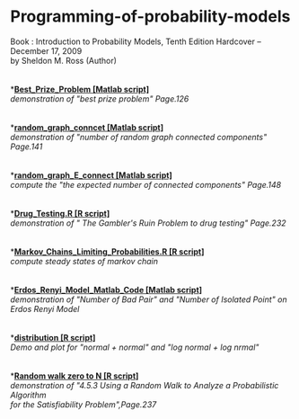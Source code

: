 Programming-of-probability-models
=================================
Book : Introduction to Probability Models, Tenth Edition Hardcover – December 17, 2009<br />
     by Sheldon M. Ross (Author)
<br />
<br />
<br />
*<font><b><u>Best_Prize_Problem  [Matlab script]</u></b></font><br />
<font><i>demonstration of "best prize problem" Page.126</i></font><br />
<br />
<br />
*<font><b><u>random_graph_conncet   [Matlab script]</u></b></font><br />
<font><i>demonstration of "number of random graph connected components" Page.141</i></font><br />
<br />
<br />
*<font><b><u>random_graph_E_connect  [Matlab script]</u></b></font><br />
<font><i>compute the  "the expected number of connected components" Page.148</i></font><br />
<br />
<br />
*<font><b><u>Drug_Testing.R  [R script]</u></b></font><br />
<font><i>demonstration of  " The Gambler's Ruin Problem to drug testing" Page.232</i></font><br />
<br />
<br />
*<font><b><u>Markov_Chains_Limiting_Probabilities.R   [R script]</u></b></font><br />
<font><i>compute steady states of markov chain</i></font><br />
<br />
<br />
*<font><b><u>Erdos_Renyi_Model_Matlab_Code  [Matlab script]</u></b></font><br />
<font><i>demonstration of "Number of Bad Pair" and "Number of Isolated Point" on Erdos Renyi Model</i></font><br />
<br />
<br />
*<font><b><u>distribution  [R script]</u></b></font><br />
<font><i>Demo and plot for "normal + normal" and "log normal + log nrmal" </i></font><br />
<br />
<br />
*<font><b><u>Random walk zero to N  [R script]</u></b></font><br />
<font><i>demonstration of "4.5.3 Using a Random Walk to Analyze a Probabilistic Algorithm<br />
         for the Satisfiability Problem",Page.237 </i></font><br />
<br />
<br />
